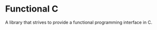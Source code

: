 Functional C
============
A library that strives to provide a functional programming interface in C.
